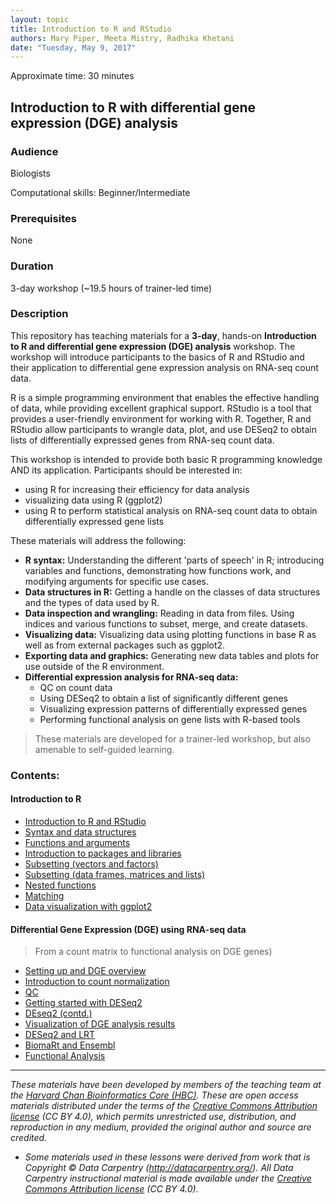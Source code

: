 ```yaml
---
layout: topic
title: Introduction to R and RStudio
authors: Mary Piper, Meeta Mistry, Radhika Khetani
date: "Tuesday, May 9, 2017"
---
```


Approximate time: 30 minutes
## Introduction to R with differential gene expression (DGE) analysis

### Audience
Biologists

Computational skills: Beginner/Intermediate

### Prerequisites
None

### Duration
3-day workshop (~19.5 hours of trainer-led time)

### Description
This repository has teaching materials for a **3-day**, hands-on **Introduction to R and differential gene expression (DGE) analysis** workshop. The workshop will introduce participants to the basics of R and RStudio and their application to differential gene expression analysis on RNA-seq count data.

R is a simple programming environment that enables the effective handling of data, while providing excellent graphical support. RStudio is a tool that provides a user-friendly environment for working with R. Together, R and RStudio allow participants to wrangle data, plot, and use DESeq2 to obtain lists of differentially expressed genes from RNA-seq count data.

This workshop is intended to provide both basic R programming knowledge AND its application. Participants should be interested in:

- using R for increasing their efficiency for data analysis
- visualizing data using R (ggplot2)
- using R to perform statistical analysis on RNA-seq count data to obtain differentially expressed gene lists

These materials will address the following:

- **R syntax:** Understanding the different 'parts of speech' in R; introducing variables and functions, demonstrating how functions work, and modifying arguments for specific use cases.
- **Data structures in R:** Getting a handle on the classes of data structures and the types of data used by R.
- **Data inspection and wrangling:** Reading in data from files. Using indices and various functions to subset, merge, and create datasets.
- **Visualizing data:** Visualizing data using plotting functions in base R as well as from external packages such as ggplot2.
- **Exporting data and graphics:** Generating new data tables and plots for use outside of the R environment.
- **Differential expression analysis for RNA-seq data:**
  - QC on count data
  - Using DESeq2 to obtain a list of significantly different genes
  - Visualizing expression patterns of differentially expressed genes
  - Performing functional analysis on gene lists with R-based tools

> These materials are developed for a trainer-led workshop, but also amenable to self-guided learning.

### Contents:
#### Introduction to R
* [Introduction to R and RStudio](lessons/01_introR-R-and-RStudio.md)
* [Syntax and data structures](lessons/02_introR-syntax-and-data-structures.md)
* [Functions and arguments](lessons/03_introR-functions-and-arguments.md)
* [Introduction to packages and libraries](lessons/04_introR-packages-and-libraries.md)
* [Subsetting (vectors and factors)](lessons/05_introR-data-manipulation.md)
* [Subsetting (data frames, matrices and lists)](lessons/06_introR-data-manipulation2.md)
* [Nested functions](lessons/07_introR-nested-functions.md)
* [Matching](lessons/08_advR-matching.md)
* [Data visualization with ggplot2](lessons/09_Rdata_visualization.md)

#### Differential Gene Expression (DGE) using RNA-seq data
> From a count matrix to functional analysis on DGE genes)

* [Setting up and DGE overview](https://github.com/hbctraining/Intro-to-R-with-DGE/blob/master/lessons/10_DGE_setup_and_overview.md)
* [Introduction to count normalization](https://github.com/hbctraining/Intro-to-R-with-DGE/blob/master/lessons/11_DGE_count_normalization.md)
* [QC](https://github.com/hbctraining/Intro-to-R-with-DGE/blob/master/lessons/12_DGE_QC_analysis.md)
* [Getting started with DESeq2](https://github.com/hbctraining/Intro-to-R-with-DGE/blob/master/lessons/13_DGE_DESeq2_analysis.md)
* [DEseq2 (contd.)](https://github.com/hbctraining/Intro-to-R-with-DGE/blob/master/lessons/14_DGE_DESeq2_analysis2.md)
* [Visualization of DGE analysis results](https://github.com/hbctraining/Intro-to-R-with-DGE/blob/master/lessons/15_DGE_visualizing_results.md)
* [DESeq2 and LRT](https://github.com/hbctraining/Intro-to-R-with-DGE/blob/master/lessons/16_DGE_LRT.md)
* [BiomaRt and Ensembl](https://github.com/hbctraining/Intro-to-R-with-DGE/blob/master/lessons/17_Ensembl_biomart.md)
* [Functional Analysis](https://github.com/hbctraining/Intro-to-R-with-DGE/blob/master/lessons/18_functional_analysis.md)

***

*These materials have been developed by members of the teaching team at the [Harvard Chan Bioinformatics Core (HBC)](http://bioinformatics.sph.harvard.edu/). These are open access materials distributed under the terms of the [Creative Commons Attribution license](https://creativecommons.org/licenses/by/4.0/) (CC BY 4.0), which permits unrestricted use, distribution, and reproduction in any medium, provided the original author and source are credited.*

* *Some materials used in these lessons were derived from work that is Copyright © Data Carpentry (http://datacarpentry.org/). 
All Data Carpentry instructional material is made available under the [Creative Commons Attribution license](https://creativecommons.org/licenses/by/4.0/) (CC BY 4.0).*
